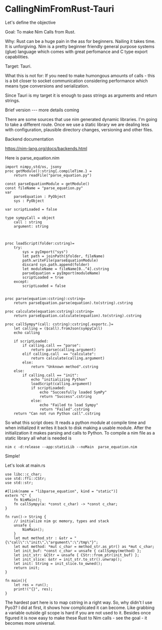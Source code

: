 # CallingNimFromRust-Tauri
Let's define the objective

Goal: To make Nim Calls from Rust.

Why: Rust can be a huge pain in the ass for beginners. Nailing it takes time. It is unforgiving. Nim is a pretty beginner friendly general purpose systems (glue) language which comes with great perfomance and C type export capabilities.

Target: Tauri.

What this is not for: If you need to make humongous amounts of calls - this is a bit closer to socket communication considering performance which means type conversions and serialization.


Since  Tauri is my target it is enough to pass strings as arguments and return strings.


Brief version --- more details coming


There are some sources that use nim generated dynamic libraries. I'm going to take a different route. Once we use a śtatic library we are dealing less with configuration, plausible directory changes, versioning and  other files.


Backend documentation

https://nim-lang.org/docs/backends.html

Here is parse_equation.nim
```
import nimpy,std/os, jsony
proc getModule():string{.compileTime.} =
    return readFile("parse_equation.py")

const parseEquationModule = getModule()
const fileName = "parse_equation.py"
var 
    parseEquation : PyObject
    sys : PyObject

var scriptLoaded = false

type sympyCall = object 
    call : string
    argument: string
        


proc loadScript(folder:cstring)=
    try:
        sys = pyImport("sys")
        let path = joinPath($folder, fileName)
        path.writeFile(parseEquationModule)
        discard sys.path.append(folder)
        let moduleName = fileName[0..^4].cstring
        parseEquation = pyImport(moduleName)
        scriptLoaded = true
    except:
        scriptLoaded = false


proc parse(equation:cstring):cstring=
    return parseEquation.parse(equation).to(string).cstring

proc calculate(equation:cstring):cstring=
    return parseEquation.calculate(equation).to(string).cstring

proc callSympy*(call: cstring):cstring{.exportc.}=
    let calling = ($call).fromJson(sympyCall)
    echo calling
            
    if scriptLoaded:
        if calling.call == "parse":
            return parse(calling.argument)
        elif calling.call  == "calculate":
            return calculate(calling.argument)
        else:
            return "Unknown method".cstring
    else:
        if calling.call == "init":
            echo "initializing Python"
            loadScript(calling.argument)
            if scriptLoaded:
                echo "Succesfully loaded SymPy"
                return "Success".cstring
            else:
                echo "Failed to load Sympy"
                return "Failed".cstring
    return "Can not run Python call".cstring
```
So what this script does: It reads a python module at compile time and when initialized it writes it back to disk making a usable module. After the initialization it makes parsing and calls to Python.
To compile a nim file as a static library all what is needed  is

```
nim c -d:release --app:staticLib --noMain  parse_equation.nim
```

Simple!


Let's look at main.rs
```
use libc::c_char;
use std::ffi::CStr;
use std::str;

#[link(name = "libparse_equation", kind = "static")]
extern "C" {
    fn NimMain();
    fn callSympy(a: *const c_char) -> *const c_char;
}

fn run()-> String {
    // initialize nim gc memory, types and stack
    unsafe {
        NimMain();
    }
    let mut method_str : &str = "{\"call\":\"init\",\"argument\":\"/tmp\"}";
    let mut method: *mut c_char = method_str.as_ptr() as *mut c_char;
    let init_buf: *const c_char = unsafe { callSympy(method) };
    let init_str: &CStr = unsafe { CStr::from_ptr(init_buf) };
    let init_slice: &str = init_str.to_str().unwrap();
    let init: String = init_slice.to_owned(); 
    return init;
}

fn main(){
    let res = run();
    print!("{}", res);
}
````
The hardest part here is to map cstring in a right way.
So, why didn't I use Pyo3? I did at first, it shows how complicated it can become. Like grabbing a variable outside gil scope is hard if you are not used to it. Besides once figured it is now easy to make these Rust to Nim calls - see the goal - it becomes more universal.
